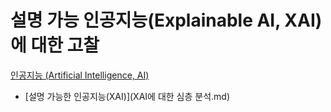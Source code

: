 # 설명 가능 인공지능(Explainable AI, XAI)에 대한 고찰
[인공지능 (Artificial Intelligence, AI)](../index.md)
- [설명 가능한 인공지능(XAI)](XAI에 대한 심층 분석.md)
